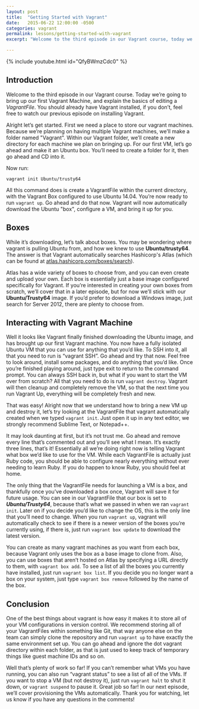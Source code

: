 ```yaml
---
layout: post
title:  "Getting Started with Vagrant"
date:   2015-06-22 12:00:00 -0500
categories: vagrant
permalink: lessons/getting-started-with-vagrant
excerpt: "Welcome to the third episode in our Vagrant course, today we're going to bring up our first Vagrant Machine, and explain VagrantFiles."

---
```

{% include youtube.html id="QfyBWmzCdc0" %}

Introduction
------------
Welcome to the third episode in our Vagrant course.  Today we’re going to bring up our first Vagrant Machine, and explain the basics of editing a *VagrantFile*.  You should already have Vagrant installed, if you don’t, feel free to watch our previous episode on installing Vagrant.

Alright let’s get started.  First we need a place to store our vagrant machines.  Because we’re planning on having multiple Vagrant machines, we’ll make a folder named "Vagrant".  Within our Vagrant folder, we’ll create a new directory for each machine we plan on bringing up. For our first VM, let’s go ahead and make it an Ubuntu box.  You’ll need to create a folder for it, then go ahead and CD into it.

Now run:

~~~
vagrant init Ubuntu/trusty64
~~~

All this command does is create a VagrantFile within the current directory, with the Vagrant Box configured to use Ubuntu 14.04.  You’re now ready to run ```vagrant up```. Go ahead and do that now.  Vagrant will now automatically download the Ubuntu "box", configure a VM, and bring it up for you.  

Boxes
-----
While it’s downloading, let’s talk about boxes.  You may be wondering where vagrant is pulling Ubuntu from, and how we knew to use **Ubuntu/trusty64**.  The answer is that Vagrant automatically searches Hashicorp's Atlas (which can be found at [atlas.hashicorp.com/boxes/search](atlas.hashicorp.com/boxes/search)).  

Atlas has a wide variety of boxes to choose from, and you can even create and upload your own.  Each box is essentially just a base image configured specifically for Vagrant.  If you’re interested in creating your own boxes from scratch, we’ll cover that in a later episode, but for now we’ll stick with our **Ubuntu/Trusty64** image.  If you’d prefer to download a Windows image, just search for Server 2012, there are plenty to choose from.

Interacting with Vagrant Machine
--------------------------------
Well it looks like Vagrant finally finished downloading the Ubuntu image, and has brought up our first Vagrant machine.  You now have a fully isolated Ubuntu VM that you can use for anything that you’d like.  To SSH into it, all that you need to run is “vagrant SSH”.  Go ahead and try that now.  Feel free to look around, install some packages, and do anything that you’d like.  Once you’re finished playing around, just type exit to return to the command prompt.  You can always SSH back in, but what if you want to start the VM over from scratch?  All that you need to do is run ```vagrant destroy```.  Vagrant will then cleanup and completely remove the VM, so that the next time you run Vagrant Up, everything will be completely fresh and new.

That was easy!  Alright now that we understand how to bring a new VM up and destroy it, let’s try looking at the VagrantFile that vagrant automatically created when we typed ```vagrant init```.  Just open it up in any text editor, we strongly recommend Sublime Text, or Notepad++.

It may look daunting at first, but it’s not trust me.  Go ahead and remove every line that’s commented out and you’ll see what I mean.  It’s exactly three lines, that’s it!  Essentially all we’re doing right now is telling Vagrant what box we’d like to use for the VM.  While each VagrantFile is actually just Ruby code, you should be able to configure nearly everything without ever needing to learn Ruby.  If you do happen to know Ruby, you should feel at home.

The only thing that the VagrantFile needs for launching a VM is a box, and thankfully once you’ve downloaded a box once, Vagrant will save it for future usage.  You can see in our VagrantFile that our box is set to ***Ubuntu/Trusty64***, because that’s what we passed in when we ran ```vagrant init```.  Later on if you decide you’d like to change the OS, this is the only line that you’ll need to change.  When you run ```vagrant up```, vagrant will automatically check to see if there is a newer version of the boxes you’re currently using, if there is, just run ```vagrant box update``` to download the latest version.

You can create as many vagrant machines as you want from each box, because Vagrant only uses the box as a base image to clone from.  Also, you can use boxes that aren’t hosted on Atlas by specifying a URL directly to them, with ```vagrant box add```.  To see a list of all the boxes you currently have installed, just run ```vagrant box list```.  If you decide you no longer want a box on your system, just type ```vagrant box remove``` followed by the name of the box.

Conclusion
----------
One of the best things about vagrant is how easy it makes it to store all of your VM configurations in version control.  We recommend storing all of your VagrantFiles within something like Git, that way anyone else on the team can simply clone the repository and run ```vagrant up``` to have exactly the same environment set up.  You can go ahead and ignore the dot vagrant directory within each folder, as that is just used to keep track of temporary things like guest machine IDs and so on.

Well that’s plenty of work so far!  If you can’t remember what VMs you have running, you can also run “vagrant status” to see a list of all of the VMs.  If you want to stop a VM (but not destroy it), just run ```vagrant halt``` to shut it down, or ```vagrant suspend``` to pause it.  Great job so far!  In our next episode, we’ll cover provisioning the VMs automatically.  Thank you for watching, let us know if you have any questions in the comments!
